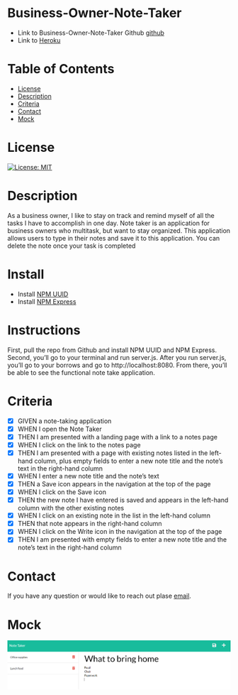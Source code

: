 # Business-Owner-Note-Taker
- Link to Business-Owner-Note-Taker Github [github](https://github.com/anhcu/Business-Owner-Note-Taker)
- Link to [Heroku](https://business-owner-note-taker.herokuapp.com/)


# Table of Contents
* [License](#License)
* [Description](#Description)
* [Criteria](#Criteria)
* [Contact](#Contact)
* [Mock](#Mock) 

# License
[![License: MIT](https://img.shields.io/badge/License-MIT-yellow.svg)](https://opensource.org/licenses/MIT)
# Description

As a business owner, I like to stay on track and remind myself of all the tasks I have to accomplish in one day. Note taker is an application for business owners who multitask, but want to stay organized.  This application allows users to type in their notes and save it to this application.  You can delete the note once your task is completed 

# Install 
* Install [NPM UUID](https://www.npmjs.com/package/uuid)
* Install [NPM Express](https://www.npmjs.com/package/express)

# Instructions
First, pull the repo from Github and install NPM UUID and NPM Express. Second, you’ll  go to your terminal and run server.js. After you run server.js, you’ll go to your borrows and go to http://localhost:8080.  From there, you’ll be able to see the functional note take application. 
# Criteria

- [x] GIVEN a note-taking application
- [x] WHEN I open the Note Taker
- [x] THEN I am presented with a landing page with a link to a notes page
- [x] WHEN I click on the link to the notes page
- [x] THEN I am presented with a page with existing notes listed in the left-hand column, plus empty fields to enter a new note title and the note’s text in the right-hand column
- [x] WHEN I enter a new note title and the note’s text
- [x] THEN a Save icon appears in the navigation at the top of the page
- [x] WHEN I click on the Save icon
- [x] THEN the new note I have entered is saved and appears in the left-hand column with the other existing notes
- [x] WHEN I click on an existing note in the list in the left-hand column
- [x] THEN that note appears in the right-hand column
- [x] WHEN I click on the Write icon in the navigation at the top of the page
- [x] THEN I am presented with empty fields to enter a new note title and the note’s text in the right-hand column

# Contact
  If you have any question or would like to reach out plase [email](mailto:anhcu714@gmail.com).

# Mock
![mock](public/assets/images/mock.png)